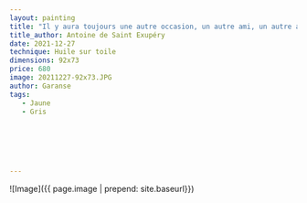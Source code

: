 ```yaml
---
layout: painting
title: "Il y aura toujours une autre occasion, un autre ami, un autre amour, une nouvelle force. Pour chaque fin, il y a toujours un nouveau départ."   
title_author: Antoine de Saint Exupéry 
date: 2021-12-27
technique: Huile sur toile
dimensions: 92x73
price: 680
image: 20211227-92x73.JPG
author: Garanse
tags:
   - Jaune
   - Gris
  
  
  
  
  
  
---
```

![Image]({{ page.image | prepend: site.baseurl}})


